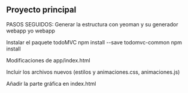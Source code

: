 ## Proyecto principal
PASOS SEGUIDOS:
Generar la estructura con yeoman y su generador webapp
yo webapp

Instalar el paquete todoMVC
npm install --save todomvc-common
npm install

Modificaciones de app/index.html
<!-- build:css styles/css-personalizados -->
  <link rel="stylesheet" href="styles/css/estilos.css">
  <link rel="stylesheet" href="styles/css/animaciones.css">
<link href="https://maxcdn.bootstrapcdn.com/font-awesome/4.5.0/css/font-awesome.min.css" rel="stylesheet">

<script src="scripts/animaciones.js"></script>

Incluir los archivos nuevos (estilos y animaciones.css, animaciones.js)

Añadir la parte gráfica en index.html
